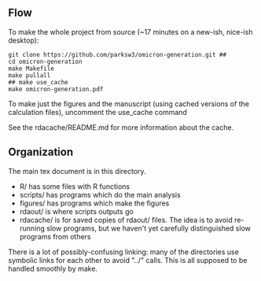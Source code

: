 
## Flow

To make the whole project from source (~17 minutes on a new-ish, nice-ish desktop):

```
git clone https://github.com/parksw3/omicron-generation.git ##
cd omicron-generation
make Makefile
make pullall
## make use_cache
make omicron-generation.pdf
```

To make just the figures and the manuscript (using cached versions of the calculation files), uncomment the use_cache command

See the rdacache/README.md for more information about the cache.

## Organization

The main tex document is in this directory.

* R/ has some files with R functions
* scripts/ has programs which do the main analysis
* figures/ has programs which make the figures
* rdaout/ is where scripts outputs go
* rdacache/ is for saved copies of rdaout/ files. The idea is to avoid re-running slow programs, but we haven't yet carefully distinguished slow programs from others

There is a lot of possibly-confusing linking: many of the directories use symbolic links for each other to avoid "../" calls. This is all supposed to be handled smoothly by make.
